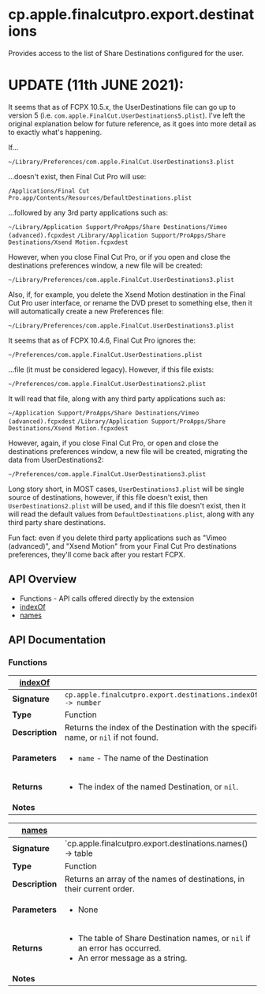 # cp.apple.finalcutpro.export.destinations

Provides access to the list of Share Destinations configured for the user.

UPDATE (11th JUNE 2021):
========================

It seems that as of FCPX 10.5.x, the UserDestinations file can go up to version
5 (i.e. `com.apple.FinalCut.UserDestinations5.plist`). I've left the original
explanation below for future reference, as it goes into more detail as to
exactly what's happening.



If...

`~/Library/Preferences/com.apple.FinalCut.UserDestinations3.plist`

...doesn't exist, then Final Cut Pro will use:

`/Applications/Final Cut Pro.app/Contents/Resources/DefaultDestinations.plist`

...followed by any 3rd party applications such as:

`~/Library/Application Support/ProApps/Share Destinations/Vimeo (advanced).fcpxdest`
`/Library/Application Support/ProApps/Share Destinations/Xsend Motion.fcpxdest`

However, when you close Final Cut Pro, or if you open and close the destinations
preferences window, a new file will be created:

`~/Library/Preferences/com.apple.FinalCut.UserDestinations3.plist`

Also, if, for example, you delete the Xsend Motion destination in the Final Cut Pro
user interface, or rename the DVD preset to something else, then it will automatically
create a new Preferences file:

`~/Library/Preferences/com.apple.FinalCut.UserDestinations3.plist`

It seems that as of FCPX 10.4.6, Final Cut Pro ignores the:

`~/Preferences/com.apple.FinalCut.UserDestinations.plist`

...file (it must be considered legacy). However, if this file exists:

`~/Preferences/com.apple.FinalCut.UserDestinations2.plist`

It will read that file, along with any third party applications such as:

`~/Application Support/ProApps/Share Destinations/Vimeo (advanced).fcpxdest`
`/Library/Application Support/ProApps/Share Destinations/Xsend Motion.fcpxdest`

However, again, if you close Final Cut Pro, or open and close the destinations
preferences window, a new file will be created, migrating the data from UserDestinations2:

`~/Preferences/com.apple.FinalCut.UserDestinations3.plist`

Long story short, in MOST cases, `UserDestinations3.plist` will be single source of
destinations, however, if this file doesn't exist, then `UserDestinations2.plist`
will be used, and if this file doesn't exist, then it will read the default values
from `DefaultDestinations.plist`, along with any third party share destinations.

Fun fact: even if you delete third party applications such as "Vimeo (advanced)",
and "Xsend Motion" from your Final Cut Pro destinations preferences, they'll come
back after you restart FCPX.

## API Overview
* Functions - API calls offered directly by the extension
 * [indexOf](#indexOf)
 * [names](#names)

## API Documentation

### Functions

| [indexOf](#indexOf)         |                                                                                     |
| --------------------------------------------|-------------------------------------------------------------------------------------|
| **Signature**                               | `cp.apple.finalcutpro.export.destinations.indexOf(name) -> number`                                                                    |
| **Type**                                    | Function                                                                     |
| **Description**                             | Returns the index of the Destination with the specified name, or `nil` if not found.                                                                     |
| **Parameters**                              | <ul><li>`name`   - The name of the Destination</li></ul> |
| **Returns**                                 | <ul><li>The index of the named Destination, or `nil`.</li></ul>          |
| **Notes**                                   | <ul></ul>                |

| [names](#names)         |                                                                                     |
| --------------------------------------------|-------------------------------------------------------------------------------------|
| **Signature**                               | `cp.apple.finalcutpro.export.destinations.names() -> table | nil, string`                                                                    |
| **Type**                                    | Function                                                                     |
| **Description**                             | Returns an array of the names of destinations, in their current order.                                                                     |
| **Parameters**                              | <ul><li>None</li></ul> |
| **Returns**                                 | <ul><li>The table of Share Destination names, or `nil` if an error has occurred.</li><li>An error message as a string.</li></ul>          |
| **Notes**                                   | <ul></ul>                |

